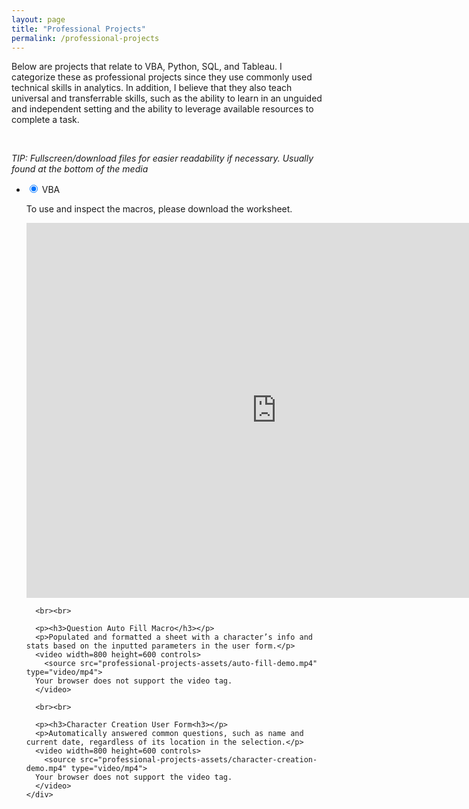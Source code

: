 ```yaml
---
layout: page
title: "Professional Projects"
permalink: /professional-projects  
---
```


<link type="text/css" rel="stylesheet" href="stylesheets/accordion.css"/>

<p>Below are projects that relate to VBA, Python, SQL, and Tableau. I categorize these as professional projects since they use commonly used technical skills in analytics. In addition, I believe that they also teach universal and transferrable skills, such as the ability to learn in an unguided and independent setting and the ability to leverage available resources to complete a task.</p> 

<br>

<p><i>TIP: Fullscreen/download files for easier readability if necessary. Usually found at the bottom of the media</i></p>

<ul>
  <li>
    <input type="radio" name="accordion" id="first" checked>
    <label for="first">VBA</label>
    <div class="content">
      <p>To use and inspect the macros, please download the worksheet.</p>
      <iframe allowfullscreen width=800 height=600 frameborder="0" scrolling="no" src="https://1drv.ms/x/c/4e1a09861c3af1e4/IQNvECeNljkQQJol8HA8wSNKAZd3te-vzIW1JfrWJ_Ioaqo?  wdAllowInteractivity=False&ActiveCell='Form%20Completion%20II'!A1&wdHideGridlines=True&wdHideHeaders=True&wdDownloadButton=True&wdInConfigurator=True&wdInConfigurator=True"></iframe>
      
      <br><br>
        
      <p><h3>Question Auto Fill Macro</h3></p>  
      <p>Populated and formatted a sheet with a character’s info and stats based on the inputted parameters in the user form.</p>  
      <video width=800 height=600 controls>
        <source src="professional-projects-assets/auto-fill-demo.mp4" type="video/mp4">
      Your browser does not support the video tag.
      </video>
      
      <br><br>
        
      <p><h3>Character Creation User Form<h3></p>  
      <p>Automatically answered common questions, such as name and current date, regardless of its location in the selection.</p>  
      <video width=800 height=600 controls>
        <source src="professional-projects-assets/character-creation-demo.mp4" type="video/mp4">
      Your browser does not support the video tag.
      </video>    
    </div>
  </li>
</ul>


